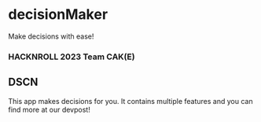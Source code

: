 # decisionMaker
Make decisions with ease!

### HACKNROLL 2023 Team CAK(E)
## DSCN
This app makes decisions for you. It contains multiple features and you can find more at our devpost!
